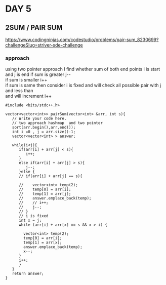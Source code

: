 # DAY 5

## 2SUM / PAIR SUM
https://www.codingninjas.com/codestudio/problems/pair-sum_8230699?challengeSlug=striver-sde-challenge

### approach

using two pointer approach I find whether sum of both end points  i is start and j is end
if sum is greater j--  
if sum is smaller i++  
if sum is same then consider i is fixed and will check all possible pair with j and less than  
and will increment i++  


```
#include <bits/stdc++.h>

vector<vector<int>> pairSum(vector<int> &arr, int s){
   // Write your code here.
   // two approach hashmap  and two pointer
   sort(arr.begin(),arr.end());
   int i =0 , j = arr.size()-1;
   vector<vector<int> > answer;

   while(i<j){
      if(arr[i] + arr[j] < s){
         i++;
      }
      else if(arr[i] + arr[j] > s){
         j--;
      }else {
      // if(arr[i] + arr[j] == s){

      //    vector<int> temp(2);
      //    temp[0] = arr[i];
      //    temp[1] = arr[j];
      //    answer.emplace_back(temp);
      //    // i++;
      //    j--;
      // }
      // i is fixed
      int x = j;
      while (arr[i] + arr[x] == s && x > i) {
        
        vector<int> temp(2);
        temp[0] = arr[i];
        temp[1] = arr[x];
        answer.emplace_back(temp);
        x--;
      }
      i++;
      }
   }
   return answer;
}
```